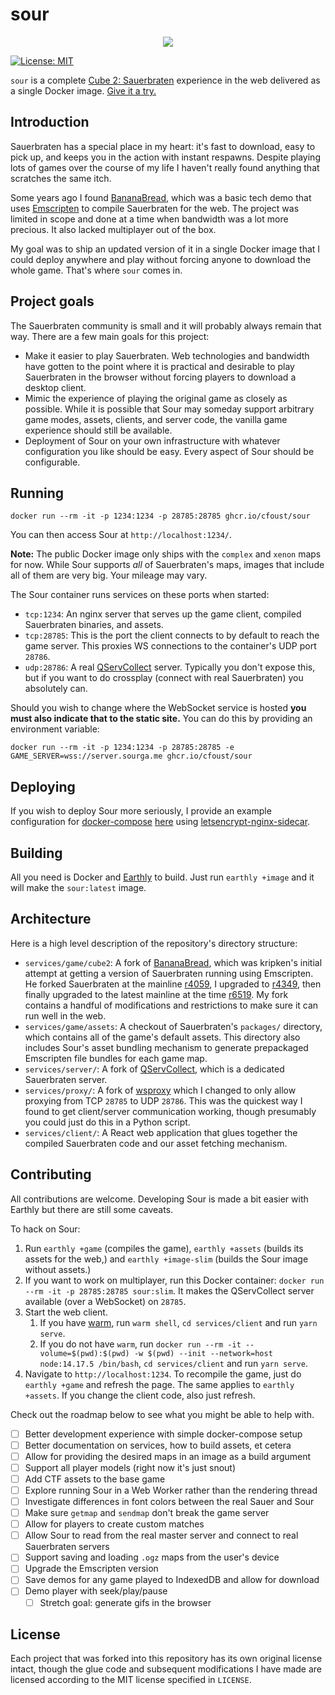 # sour
<p align="center">
  <img src="gh-assets/header.gif">
</p>

[![License:
MIT](https://img.shields.io/badge/License-MIT-yellow.svg)](https://opensource.org/licenses/MIT)

`sour` is a complete [Cube 2: Sauerbraten](http://sauerbraten.org/) experience in the web delivered as a single Docker image. [Give it a try.](https://sourga.me/)

## Introduction

Sauerbraten has a special place in my heart: it's fast to download, easy to pick up, and keeps you in the action with instant respawns. Despite playing lots of games over the course of my life I haven't really found anything that scratches the same itch.

Some years ago I found [BananaBread](https://github.com/kripken/BananaBread), which was a basic tech demo that uses [Emscripten](https://emscripten.org/) to compile Sauerbraten for the web. The project was limited in scope and done at a time when bandwidth was a lot more precious. It also lacked multiplayer out of the box.

My goal was to ship an updated version of it in a single Docker image that I could deploy anywhere and play without forcing anyone to download the whole game. That's where `sour` comes in.

## Project goals

The Sauerbraten community is small and it will probably always remain that way. There are a few main goals for this project:
* Make it easier to play Sauerbraten. Web technologies and bandwidth have gotten to the point where it is practical and desirable to play Sauerbraten in the browser without forcing players to download a desktop client.
* Mimic the experience of playing the original game as closely as possible. While it is possible that Sour may someday support arbitrary game modes, assets, clients, and server code, the vanilla game experience should still be available.
* Deployment of Sour on your own infrastructure with whatever configuration you like should be easy. Every aspect of Sour should be configurable.

## Running

```
docker run --rm -it -p 1234:1234 -p 28785:28785 ghcr.io/cfoust/sour
```

You can then access Sour at `http://localhost:1234/`.

**Note:** The public Docker image only ships with the `complex` and `xenon` maps for now. While Sour supports _all_ of Sauerbraten's maps, images that include all of them are very big. Your mileage may vary.

The Sour container runs services on these ports when started:
* `tcp:1234`: An nginx server that serves up the game client, compiled Sauerbraten binaries, and assets.
* `tcp:28785`: This is the port the client connects to by default to reach the game server. This proxies WS connections to the container's UDP port `28786`.
* `udp:28786`: A real [QServCollect](https://github.com/deathstar/QServCollect) server. Typically you don't expose this, but if you want to do crossplay (connect with real Sauerbraten) you absolutely can.

Should you wish to change where the WebSocket service is hosted **you must also indicate that to the static site.** You can do this by providing an environment variable:

```
docker run --rm -it -p 1234:1234 -p 28785:28785 -e GAME_SERVER=wss://server.sourga.me ghcr.io/cfoust/sour
```

## Deploying

If you wish to deploy Sour more seriously, I provide an example configuration for [docker-compose](https://docs.docker.com/compose/) [here](https://github.com/cfoust/sour/blob/main/examples/docker-compose.yml) using [letsencrypt-nginx-sidecar](https://github.com/jwulf/letsencrypt-nginx-sidecar).

## Building

All you need is Docker and [Earthly](https://earthly.dev/) to build. Just run `earthly +image` and it will make the `sour:latest` image.

## Architecture

Here is a high level description of the repository's directory structure:
* `services/game/cube2`: A fork of [BananaBread](https://github.com/kripken/BananaBread), which was kripken's initial attempt at getting a version of Sauerbraten running using Emscripten. He forked Sauerbraten at the mainline [r4059](https://sourceforge.net/p/sauerbraten/code/4059), I upgraded to [r4349](https://sourceforge.net/p/sauerbraten/code/4349), then finally upgraded to the latest mainline at the time [r6519](https://sourceforge.net/p/sauerbraten/code/6519). My fork contains a handful of modifications and restrictions to make sure it can run well in the web.
* `services/game/assets`: A checkout of Sauerbraten's `packages/` directory, which contains all of the game's default assets. This directory also includes Sour's asset bundling mechanism to generate prepackaged Emscripten file bundles for each game map.
* `services/server/`: A fork of [QServCollect](https://github.com/deathstar/QServCollect), which is a dedicated Sauerbraten server.
* `services/proxy/`: A fork of [wsproxy](https://github.com/FWGS/wsproxy) which I changed to only allow proxying from TCP `28785` to UDP `28786`. This was the quickest way I found to get client/server communication working, though presumably you could just do this in a Python script.
* `services/client/`: A React web application that glues together the compiled Sauerbraten code and our asset fetching mechanism.

## Contributing

All contributions are welcome. Developing Sour is made a bit easier with Earthly but there are still some caveats.

To hack on Sour:
1. Run `earthly +game` (compiles the game), `earthly +assets` (builds its assets for the web,) and `earthly +image-slim` (builds the Sour image without assets.)
2. If you want to work on multiplayer, run this Docker container: `docker run --rm -it -p 28785:28785 sour:slim`. It makes the QServCollect server available (over a WebSocket) on `28785`.
3. Start the web client.
    1. If you have [warm](https://github.com/cfoust/warm/blob/master/warm), run `warm shell`, `cd services/client` and run `yarn serve`.
    2. If you do not have `warm`, run `docker run --rm -it --volume=$(pwd):$(pwd) -w $(pwd) --init --network=host node:14.17.5 /bin/bash`, `cd services/client` and run `yarn serve`.
4. Navigate to `http://localhost:1234`. To recompile the game, just do `earthly +game` and refresh the page. The same applies to `earthly +assets`. If you change the client code, also just refresh.

Check out the roadmap below to see what you might be able to help with.

* [ ] Better development experience with simple docker-compose setup
* [ ] Better documentation on services, how to build assets, et cetera
* [ ] Allow for providing the desired maps in an image as a build argument
* [ ] Support all player models (right now it's just snout)
* [ ] Add CTF assets to the base game
* [ ] Explore running Sour in a Web Worker rather than the rendering thread
* [ ] Investigate differences in font colors between the real Sauer and Sour
* [ ] Make sure `getmap` and `sendmap` don't break the game server
* [ ] Allow for players to create custom matches
* [ ] Allow Sour to read from the real master server and connect to real Sauerbraten servers
* [ ] Support saving and loading `.ogz` maps from the user's device
* [ ] Upgrade the Emscripten version
* [ ] Save demos for any game played to IndexedDB and allow for download
* [ ] Demo player with seek/play/pause
  * [ ] Stretch goal: generate gifs in the browser

## License

Each project that was forked into this repository has its own original license intact, though the glue code and subsequent modifications I have made are licensed according to the MIT license specified in `LICENSE`.
